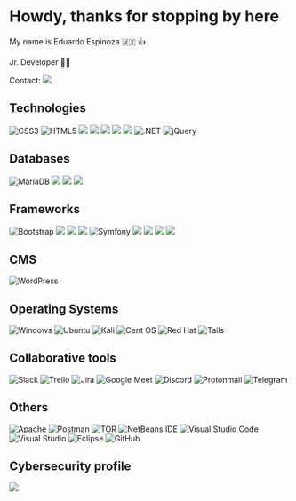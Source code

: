 # Howdy, thanks for stopping by here

My name is Eduardo Espinoza 🇲🇽 👍

Jr. Developer 👨‍💻

Contact: [![](https://img.shields.io/badge/LinkedIn-0077B5?style=for-the-badge&logo=linkedin&logoColor=white) ](https://www.linkedin.com/in/jose-eduardo-espinoza-alvarez-63428a158/ "Linkedin") 

## Technologies
![CSS3](https://img.shields.io/badge/css3-%231572B6.svg?logo=css3&logoColor=white&style=for-the-badge) ![HTML5](https://img.shields.io/badge/html5-%23E34F26.svg?logo=html5&logoColor=white&style=for-the-badge) ![](https://img.shields.io/badge/C%23-239120?style=for-the-badge&logo=c-sharp&logoColor=white)  ![](https://img.shields.io/badge/JavaScript-F7DF1E?style=for-the-badge&logo=javascript&logoColor=black)  ![](https://img.shields.io/badge/Java-ED8B00?style=for-the-badge&logo=java&logoColor=white)  ![](https://img.shields.io/badge/Python-14354C?style=for-the-badge&logo=python&logoColor=white)  ![](https://img.shields.io/badge/PHP-777BB4?style=for-the-badge&logo=php&logoColor=white)  ![.NET](https://img.shields.io/badge/.NET-5C2D91?logo=.net&logoColor=white&style=for-the-badge)  ![jQuery](https://img.shields.io/badge/jquery-%230769AD.svg?logo=jquery&logoColor=white&style=for-the-badge)

## Databases
![MariaDB](https://img.shields.io/badge/MariaDB-003545?logo=mariadb&logoColor=white&style=for-the-badge) ![](https://img.shields.io/badge/MySQL-00000F?style=for-the-badge&logo=mysql&logoColor=white)  ![](https://img.shields.io/badge/SQLite-07405E?style=for-the-badge&logo=sqlite&logoColor=whitek)  ![](https://img.shields.io/badge/Microsoft_SQL_Server-CC2927?style=for-the-badge&logo=microsoft-sql-server&logoColor=white) 

## Frameworks
![Bootstrap](https://img.shields.io/badge/bootstrap-%23563D7C.svg?style=for-the-badge&logo=bootstrap&logoColor=white) ![](https://img.shields.io/badge/Django-092E20?style=for-the-badge&logo=django&logoColor=white)  ![](https://img.shields.io/badge/Flask-000000?style=for-the-badge&logo=flask&logoColor=white)  ![](https://img.shields.io/badge/Laravel-FF2D20?style=for-the-badge&logo=laravel&logoColor=white) 	![Symfony](https://img.shields.io/badge/symfony-%23000000.svg?style=for-the-badge&logo=symfony&logoColor=white)  ![](https://img.shields.io/badge/Spring-6DB33F?style=for-the-badge&logo=spring&logoColor=white)  ![](https://img.shields.io/badge/Node.js-43853D?style=for-the-badge&logo=node.js&logoColor=white) ![](https://img.shields.io/badge/Vue.js-35495E?style=for-the-badge&logo=vue.js&logoColor=4FC08D) ![](https://img.shields.io/badge/Angular-DD0031?style=for-the-badge&logo=angular&logoColor=white)  

## CMS
![WordPress](https://img.shields.io/badge/WordPress-%23117AC9.svg?style=for-the-badge&logo=WordPress&logoColor=white) 

## Operating Systems
![Windows](https://img.shields.io/badge/Windows-0078D6?style=for-the-badge&logo=windows&logoColor=white)  ![Ubuntu](https://img.shields.io/badge/Ubuntu-E95420?style=for-the-badge&logo=ubuntu&logoColor=white) ![Kali](https://img.shields.io/badge/Kali-268BEE?style=for-the-badge&logo=kalilinux&logoColor=white) ![Cent OS](https://img.shields.io/badge/cent%20os-002260?style=for-the-badge&logo=centos&logoColor=F0F0F0) ![Red Hat](https://img.shields.io/badge/Red%20Hat-EE0000?style=for-the-badge&logo=redhat&logoColor=white)  ![Tails](https://img.shields.io/badge/Tails%20-56347C?&style=for-the-badge&logo=tails&logoColor=white)

## Collaborative tools
![Slack](https://img.shields.io/badge/Slack-4A154B?style=for-the-badge&logo=slack&logoColor=white)  ![Trello](https://img.shields.io/badge/Trello-%23026AA7.svg?style=for-the-badge&logo=Trello&logoColor=white) ![Jira](https://img.shields.io/badge/jira-%230A0FFF.svg?style=for-the-badge&logo=jira&logoColor=white) ![Google Meet](https://img.shields.io/badge/Google%20Meet-00897B?style=for-the-badge&logo=google-meet&logoColor=white) ![Discord](https://img.shields.io/badge/%3CServer%3E-%237289DA.svg?style=for-the-badge&logo=discord&logoColor=white) ![Protonmail](https://img.shields.io/badge/ProtonMail-8B89CC?style=for-the-badge&logo=protonmail&logoColor=white) ![Telegram](https://img.shields.io/badge/Telegram-2CA5E0?style=for-the-badge&logo=telegram&logoColor=white)

## Others
 ![Apache](https://img.shields.io/badge/apache-%23D42029.svg?style=for-the-badge&logo=apache&logoColor=white)   ![Postman](https://img.shields.io/badge/Postman-FF6C37?style=for-the-badge&logo=postman&logoColor=white)  ![TOR](https://img.shields.io/badge/tor-%237E4798.svg?style=for-the-badge&logo=tor-project&logoColor=white)  ![NetBeans IDE](https://img.shields.io/badge/NetBeansIDE-1B6AC6.svg?style=for-the-badge&logo=apache-netbeans-ide&logoColor=white)  ![Visual Studio Code](https://img.shields.io/badge/Visual%20Studio%20Code-0078d7.svg?style=for-the-badge&logo=visual-studio-code&logoColor=white) ![Visual Studio](https://img.shields.io/badge/Visual%20Studio-5C2D91.svg?style=for-the-badge&logo=visual-studio&logoColor=white)  ![Eclipse](https://img.shields.io/badge/Eclipse-FE7A16.svg?style=for-the-badge&logo=Eclipse&logoColor=white)  ![GitHub](https://img.shields.io/badge/github-%23121011.svg?style=for-the-badge&logo=github&logoColor=white) 

## Cybersecurity profile
[![](https://tryhackme-badges.s3.amazonaws.com/laloespinoza09.png)](https://tryhackme.com/p/laloespinoza09)
